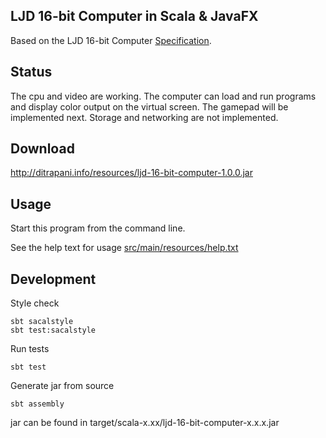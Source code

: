 LJD 16-bit Computer in Scala & JavaFX
-------------------------------------

Based on the LJD 16-bit Computer
[Specification](https://github.com/lj-ditrapani/16-bit-computer-specification).


Status
------

The cpu and video are working.
The computer can load and run programs and display color output
on the virtual screen.  The gamepad will be implemented next.
Storage and networking are not implemented.


Download
--------

<http://ditrapani.info/resources/ljd-16-bit-computer-1.0.0.jar>


Usage
-----

Start this program from the command line.

See the help text for usage [src/main/resources/help.txt](src/main/resources/help.txt)


Development
-----------

Style check

    sbt sacalstyle
    sbt test:sacalstyle

Run tests

    sbt test

Generate jar from source

    sbt assembly

jar can be found in target/scala-x.xx/ljd-16-bit-computer-x.x.x.jar
